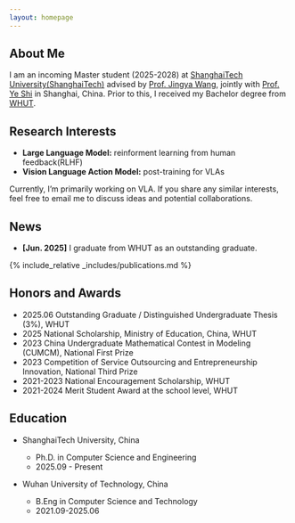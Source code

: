 ```yaml
---
layout: homepage
---
```


## About Me

I am an incoming Master student (2025-2028) at <a href="https://www.shanghaitech.edu.cn/eng/">ShanghaiTech University(ShanghaiTech)</a> advised by <a href="https://faculty.sist.shanghaitech.edu.cn/faculty/wangjingya/">Prof. Jingya Wang</a>, jointly with <a href="https://shiye21.github.io/">Prof. Ye Shi</a> in Shanghai, China. Prior to this, I received my Bachelor degree from <a href="https://english.whut.edu.cn">WHUT</a>.

## Research Interests

- **Large Language Model:** reinforment learning from human feedback(RLHF)
- **Vision Language Action Model:** post-training for VLAs

Currently, I’m primarily working on VLA. If you share any similar interests, feel free to email me to discuss ideas and potential collaborations.

## News

- **[Jun. 2025]** I graduate from WHUT as an outstanding graduate.

{% include_relative _includes/publications.md %}

<!-- {% include_relative _includes/services.md %} -->

## Honors and Awards

 - 2025.06 Outstanding Graduate / Distinguished Undergraduate Thesis (3%), WHUT
 - 2025 National Scholarship, Ministry of Education, China, WHUT
 - 2023 China Undergraduate Mathematical Contest in Modeling (CUMCM), National First Prize
 - 2023 Competition of Service Outsourcing and Entrepreneurship Innovation, National Third Prize
 - 2021-2023 National Encouragement Scholarship, WHUT
 - 2021-2024 Merit Student Award at the school level, WHUT


## Education

- ShanghaiTech University, China
  - Ph.D. in Computer Science and Engineering
  - 2025.09 - Present

- Wuhan University of Technology, China
  - B.Eng in Computer Science and Technology
  - 2021.09-2025.06



